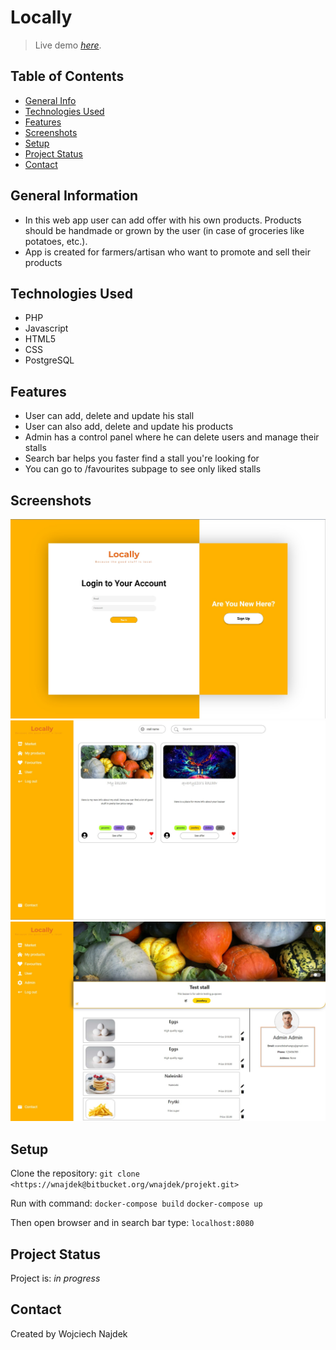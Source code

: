 # Locally

> Live demo [_here_](http://locallyv4.azurewebsites.net/). <!-- If you have the project hosted somewhere, include the link here. -->

## Table of Contents
* [General Info](#general-information)
* [Technologies Used](#technologies-used)
* [Features](#features)
* [Screenshots](#screenshots)
* [Setup](#setup)
* [Project Status](#project-status)
* [Contact](#contact)


## General Information
- In this web app user can add offer with his own products. Products should be handmade or grown by the user (in case of groceries like potatoes, etc.). 
- App is created for farmers/artisan who want to promote and sell their products

## Technologies Used
- PHP
- Javascript
- HTML5
- CSS
- PostgreSQL


## Features
- User can add, delete and update his stall
- User can also add, delete and update his products
- Admin has a control panel where he can delete users and manage their stalls
- Search bar helps you faster find a stall you're looking for
- You can go to /favourites subpage to see only liked stalls

## Screenshots
![Login screen](screenshots/login_screen.jpg)
![Favourite stalls view](screenshots/favourites.jpg)
![My stall view](screenshots/stall.jpg)



## Setup
Clone the repository:
```git clone <https://wnajdek@bitbucket.org/wnajdek/projekt.git>```

Run with command:
```docker-compose build```
```docker-compose up```

Then open browser and in search bar type:
```localhost:8080```


## Project Status
Project is: _in progress_

## Contact
Created by Wojciech Najdek
